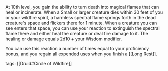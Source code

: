 At 10th level, you gain the ability to turn death into magical flames that can heal or incinerate. When a Small or larger creature dies within 30 feet of you or your wildfire spirit, a harmless spectral flame springs forth in the dead creature's space and flickers there for 1 minute. When a creature you can see enters that space, you can use your reaction to extinguish the spectral flame there and either heal the creature or deal fire damage to it. The healing or damage equals 2d10 + your Wisdom modifier.

You can use this reaction a number of times equal to your proficiency bonus, and you regain all expended uses when you finish a [[Long Rest]].

tags: [[Druid#Circle of Wildfire]]